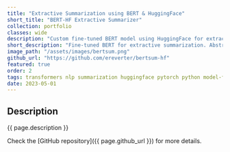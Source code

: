 ```yaml
---
title: "Extractive Summarization using BERT & HuggingFace"
short_title: "BERT-HF Extractive Summarizer"
collection: portfolio
classes: wide
description: "Custom fine-tuned BERT model using HuggingFace for extractive summarization, along with a utility to convert abstractive to extractive data, aimed at enhancing model training and interpretability."
short_description: "Fine-tuned BERT for extractive summarization. Abstractive to extractive data conversion tool."
image_path: "/assets/images/bertsum.png"
github_url: "https://github.com/ereverter/bertsum-hf"
featured: true
order: 2
tags: transformers nlp summarization huggingface pytorch python model-finetuning
date: 2023-05-01
---
```


Description
-----------
{{ page.description }}

Check the [GitHub repository]({{ page.github_url }}) for more details.